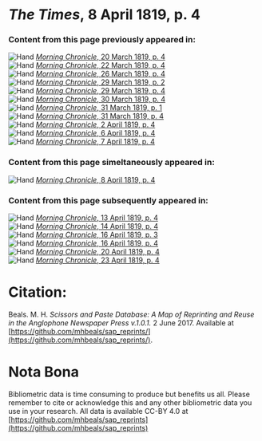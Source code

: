 # *The Times*, 8 April 1819, p. 4  
  
### Content from this page previously appeared in:  
![Hand](http://scissorsandpaste.net/wp-content/uploads/2017/06/smallhandpointer.png) [*Morning Chronicle*, 20 March 1819, p. 4](https://mhbeals.github.io/sap_html/Morning-Chronicle/Morning-Chronicle-20-March-1819-p-4)  
![Hand](http://scissorsandpaste.net/wp-content/uploads/2017/06/smallhandpointer.png) [*Morning Chronicle*, 22 March 1819, p. 4](https://mhbeals.github.io/sap_html/Morning-Chronicle/Morning-Chronicle-22-March-1819-p-4)  
![Hand](http://scissorsandpaste.net/wp-content/uploads/2017/06/smallhandpointer.png) [*Morning Chronicle*, 26 March 1819, p. 4](https://mhbeals.github.io/sap_html/Morning-Chronicle/Morning-Chronicle-26-March-1819-p-4)  
![Hand](http://scissorsandpaste.net/wp-content/uploads/2017/06/smallhandpointer.png) [*Morning Chronicle*, 29 March 1819, p. 2](https://mhbeals.github.io/sap_html/Morning-Chronicle/Morning-Chronicle-29-March-1819-p-2)  
![Hand](http://scissorsandpaste.net/wp-content/uploads/2017/06/smallhandpointer.png) [*Morning Chronicle*, 29 March 1819, p. 4](https://mhbeals.github.io/sap_html/Morning-Chronicle/Morning-Chronicle-29-March-1819-p-4)  
![Hand](http://scissorsandpaste.net/wp-content/uploads/2017/06/smallhandpointer.png) [*Morning Chronicle*, 30 March 1819, p. 4](https://mhbeals.github.io/sap_html/Morning-Chronicle/Morning-Chronicle-30-March-1819-p-4)  
![Hand](http://scissorsandpaste.net/wp-content/uploads/2017/06/smallhandpointer.png) [*Morning Chronicle*, 31 March 1819, p. 1](https://mhbeals.github.io/sap_html/Morning-Chronicle/Morning-Chronicle-31-March-1819-p-1)  
![Hand](http://scissorsandpaste.net/wp-content/uploads/2017/06/smallhandpointer.png) [*Morning Chronicle*, 31 March 1819, p. 4](https://mhbeals.github.io/sap_html/Morning-Chronicle/Morning-Chronicle-31-March-1819-p-4)  
![Hand](http://scissorsandpaste.net/wp-content/uploads/2017/06/smallhandpointer.png) [*Morning Chronicle*, 2 April 1819, p. 4](https://mhbeals.github.io/sap_html/Morning-Chronicle/Morning-Chronicle-2-April-1819-p-4)  
![Hand](http://scissorsandpaste.net/wp-content/uploads/2017/06/smallhandpointer.png) [*Morning Chronicle*, 6 April 1819, p. 4](https://mhbeals.github.io/sap_html/Morning-Chronicle/Morning-Chronicle-6-April-1819-p-4)  
![Hand](http://scissorsandpaste.net/wp-content/uploads/2017/06/smallhandpointer.png) [*Morning Chronicle*, 7 April 1819, p. 4](https://mhbeals.github.io/sap_html/Morning-Chronicle/Morning-Chronicle-7-April-1819-p-4)  
  
### Content from this page simeltaneously appeared in:  
![Hand](http://scissorsandpaste.net/wp-content/uploads/2017/06/smallhandpointer.png) [*Morning Chronicle*, 8 April 1819, p. 4](https://mhbeals.github.io/sap_html/Morning-Chronicle/Morning-Chronicle-8-April-1819-p-4)  
  
### Content from this page subsequently appeared in:  
![Hand](http://scissorsandpaste.net/wp-content/uploads/2017/06/smallhandpointer.png) [*Morning Chronicle*, 13 April 1819, p. 4](https://mhbeals.github.io/sap_html/Morning-Chronicle/Morning-Chronicle-13-April-1819-p-4)  
![Hand](http://scissorsandpaste.net/wp-content/uploads/2017/06/smallhandpointer.png) [*Morning Chronicle*, 14 April 1819, p. 4](https://mhbeals.github.io/sap_html/Morning-Chronicle/Morning-Chronicle-14-April-1819-p-4)  
![Hand](http://scissorsandpaste.net/wp-content/uploads/2017/06/smallhandpointer.png) [*Morning Chronicle*, 16 April 1819, p. 3](https://mhbeals.github.io/sap_html/Morning-Chronicle/Morning-Chronicle-16-April-1819-p-3)  
![Hand](http://scissorsandpaste.net/wp-content/uploads/2017/06/smallhandpointer.png) [*Morning Chronicle*, 16 April 1819, p. 4](https://mhbeals.github.io/sap_html/Morning-Chronicle/Morning-Chronicle-16-April-1819-p-4)  
![Hand](http://scissorsandpaste.net/wp-content/uploads/2017/06/smallhandpointer.png) [*Morning Chronicle*, 20 April 1819, p. 4](https://mhbeals.github.io/sap_html/Morning-Chronicle/Morning-Chronicle-20-April-1819-p-4)  
![Hand](http://scissorsandpaste.net/wp-content/uploads/2017/06/smallhandpointer.png) [*Morning Chronicle*, 23 April 1819, p. 4](https://mhbeals.github.io/sap_html/Morning-Chronicle/Morning-Chronicle-23-April-1819-p-4)  


# Citation: 

Beals. M. H. *Scissors and Paste Database: A Map of Reprinting and Reuse in the Anglophone Newspaper Press v.1.0.1.* 2 June 2017. Available at [https://github.com/mhbeals/sap_reprints/](https://github.com/mhbeals/sap_reprints/). 

# Nota Bona

Bibliometric data is time consuming to produce but benefits us all. Please remember to cite or acknowledge this and any other bibliometric data you use in your research. All data is available CC-BY 4.0 at [https://github.com/mhbeals/sap_reprints](https://github.com/mhbeals/sap_reprints)